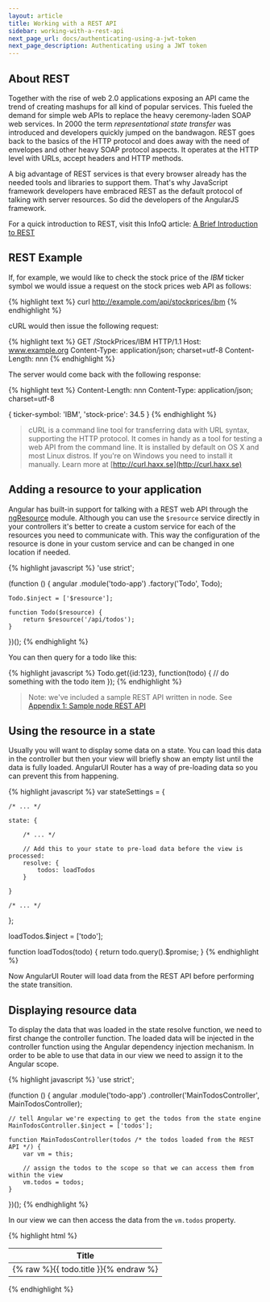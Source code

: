 ```yaml
---
layout: article
title: Working with a REST API
sidebar: working-with-a-rest-api
next_page_url: docs/authenticating-using-a-jwt-token
next_page_description: Authenticating using a JWT token
---
```


## About REST

Together with the rise of web 2.0 applications exposing an API came the trend of creating mashups for all kind of popular services. This fueled the demand for simple web APIs to replace the heavy ceremony-laden SOAP web services. In 2000 the term *representational state transfer* was introduced and developers quickly jumped on the bandwagon. REST goes back to the basics of the HTTP protocol and does away with the need of envelopes and other heavy SOAP protocol aspects. It operates at the HTTP level with URLs, accept headers and HTTP methods.

A big advantage of REST services is that every browser already has the needed tools and libraries to support them. That's why JavaScript framework developers have embraced REST as the default protocol of talking with server resources. So did the developers of the AngularJS framework.

For a quick introduction to REST, visit this InfoQ article: [A Brief Introduction to REST](http://www.infoq.com/articles/rest-introduction)

## REST Example

If, for example, we would like to check the stock price of the *IBM* ticker symbol we would issue a request on the stock prices web API as follows:

{% highlight text %}
curl http://example.com/api/stockprices/ibm
{% endhighlight %}

cURL would then issue the following request:

{% highlight text %}
GET /StockPrices/IBM HTTP/1.1
Host: www.example.org
Content-Type: application/json; charset=utf-8
Content-Length: nnn
{% endhighlight %}

The server would come back with the following response:

{% highlight text %}
Content-Length: nnn
Content-Type: application/json; charset=utf-8

{ ticker-symbol: 'IBM', 'stock-price': 34.5 }
{% endhighlight %}

> cURL is a command line tool for transferring data with URL syntax, supporting the HTTP protocol. It comes in handy as a tool for testing a web API from the command line. It is installed by default on OS X and most Linux distros. If you're on Windows you need to install it manually. Learn more at [http://curl.haxx.se](http://curl.haxx.se)

## Adding a resource to your application

Angular has built-in support for talking with a REST web API through the [ngResource](https://docs.angularjs.org/api/ngResource/service/$resource) module. Although you can use the `$resource` service directly in your controllers it's better to create a custom service for each of the resources you need to communicate with. This way the configuration of the resource is done in your custom service and can be changed in one location if needed. 

{% highlight javascript %}
'use strict';

(function () {
    angular
        .module('todo-app')
        .factory('Todo', Todo);

    Todo.$inject = ['$resource'];

    function Todo($resource) {
        return $resource('/api/todos');
    }
})();
{% endhighlight %}

You can then query for a todo like this:

{% highlight javascript %}
Todo.get({id:123}, function(todo) {
    // do something with the todo item
});
{% endhighlight %}

> Note: we've included a sample REST API written in node. See [Appendix 1: Sample node REST API](/appendix-1-sample-node-rest-api)

## Using the resource in a state

Usually you will want to display some data on a state. You can load this data in the controller but then your view will briefly show an empty list until the data is fully loaded. AngularUI Router has a way of pre-loading data so you can prevent this from happening.

{% highlight javascript %}
var stateSettings = {

    /* ... */

    state: {
        
        /* ... */

        // Add this to your state to pre-load data before the view is processed:
        resolve: {
            todos: loadTodos
        }

    }
    
    /* ... */
};

loadTodos.$inject = ['todo'];

function loadTodos(todo) {
    return todo.query().$promise;
}
{% endhighlight %}

Now AngularUI Router will load data from the REST API before performing the state transition.

## Displaying resource data

To display the data that was loaded in the state resolve function, we need to first change the controller function. The loaded data will be injected in the controller function using the Angular dependency injection mechanism. In order to be able to use that data in our view we need to assign it to the Angular scope.

{% highlight javascript %}
'use strict';

(function () {
    angular
        .module('todo-app')
        .controller('MainTodosController', MainTodosController);

    // tell Angular we're expecting to get the todos from the state engine
    MainTodosController.$inject = ['todos'];

    function MainTodosController(todos /* the todos loaded from the REST API */) {
        var vm = this;

        // assign the todos to the scope so that we can access them from within the view
        vm.todos = todos;
    }
})();
{% endhighlight %}

In our view we can then access the data from the `vm.todos` property.

{% highlight html %}
<table class="table">
    <thead>
        <tr>
            <th>Title</th>
        </tr>
    </thead>
    <tbody>
        <tr ng-repeat="todo in vm.todos">
            <td>{% raw %}{{ todo.title }}{% endraw %}</td>
        </tr>
    </tbody>
</table>
{% endhighlight %}
